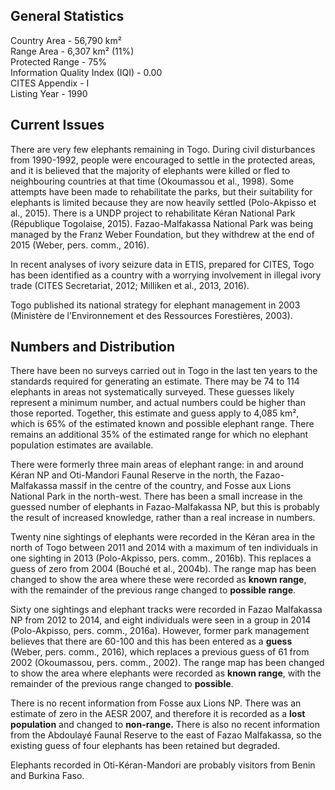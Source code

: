 ## General Statistics

Country Area - 56,790 km²<br />
Range Area - 6,307 km² (11%)<br />
Protected Range - 75%<br />
Information Quality Index (IQI) - 0.00<br />
CITES Appendix - I<br />
Listing Year -  1990

## Current Issues

There are very few elephants remaining in Togo. During civil disturbances from 1990-1992, people were encouraged to settle in the protected areas, and it is believed that the majority of elephants were killed or fled to neighbouring countries at that time (Okoumassou et al., 1998). Some attempts have been made to rehabilitate the parks, but their suitability for elephants is limited because they are now heavily settled (Polo-Akpisso et al., 2015). There is a UNDP project to rehabilitate Kéran National Park (République Togolaise, 2015). Fazao-Malfakassa National Park was being managed by the Franz Weber Foundation, but they withdrew at the end of 2015 (Weber, pers. comm., 2016).

In recent analyses of ivory seizure data in ETIS, prepared for CITES, Togo has been identified as a country with a worrying involvement in illegal ivory trade (CITES Secretariat, 2012; Milliken et al., 2013, 2016).

Togo published its national strategy for elephant management in 2003 (Ministère de l’Environnement et des Ressources Forestières, 2003).

## Numbers and Distribution

There have been no surveys carried out in Togo in the last ten years to the standards required for generating an estimate. There may be 74 to 114 elephants in areas not systematically surveyed. These guesses likely represent a minimum number, and actual numbers could be higher than those reported. Together, this estimate and guess apply to 4,085 km², which is 65% of the estimated known and possible elephant range. There remains an additional 35% of the estimated range for which no elephant population estimates are available.

There were formerly three main areas of elephant range: in and around Kéran NP and Oti-Mandori Faunal Reserve in the north, the Fazao-Malfakassa massif in the centre of the country, and Fosse aux Lions National Park in the north-west. There has been a small increase in the guessed number of elephants in Fazao-Malfakassa NP, but this is probably the result of increased knowledge, rather than a real increase in numbers. 

Twenty nine sightings of elephants were recorded in the Kéran area in the north of Togo between 2011 and 2014 with a maximum of ten individuals in one sighting in 2013 (Polo-Akpisso, pers. comm., 2016b). This replaces a guess of zero from 2004 (Bouché et al., 2004b). The range map has been changed to show the area where these were recorded as **known range**, with the remainder of the previous range changed to **possible range**. 

Sixty one sightings and elephant tracks were recorded in Fazao Malfakassa NP from 2012 to 2014, and eight individuals were seen in a group in 2014 (Polo-Akpisso, pers. comm., 2016a). However, former park management believes that there are 60-100 and this has been entered as a **guess** (Weber, pers. comm., 2016), which replaces a previous guess of 61 from 2002 (Okoumassou, pers. comm., 2002). The range map has been changed to show the area where elephants were recorded as **known range**, with the remainder of the previous range changed to **possible**.

There is no recent information from Fosse aux Lions NP. There was an estimate of zero in the AESR 2007, and therefore it is recorded as a **lost population** and changed to **non-range.** There is also no recent information from the Abdoulayé Faunal Reserve to the east of Fazao Malfakassa, so the existing guess of four elephants has been retained but degraded.

Elephants recorded in Oti-Kéran-Mandori are probably visitors from Benin and Burkina Faso.
